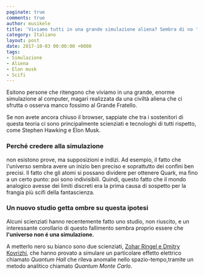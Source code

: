 ```yaml
---
paginate: true
comments: true
author: musikele
title: 'Viviamo tutti in una grande simulazione aliena? Sembra di no '
category: Italiano
layout: post
date: 2017-10-03 00:00:00 +0000
tags:
- Simulazione
- Aliena
- Elon musk
- Scifi
---
```

Esitono persone che ritengono che viviamo in una grande, enorme simulazione al computer, magari realizzata da una civiltà aliena che ci sfrutta o osserva manco fossimo al Grande Fratello.

Se non avete ancora chiuso il browser, sappiate che tra i sostenitori di questa teoria ci sono principalmente scienziati e tecnologhi di tutti rispetto, come Stephen Hawking e Elon Musk. 
  
### Perché credere alla simulazione 
non esistono prove, ma supposizioni e indizi. Ad esempio, il fatto che l'universo sembra avere un inizio ben preciso e soprattutto dei confini ben precisi. Il fatto che gli atomi si possano dividere per ottenere Quark, ma fino a un certo punto: poi sono indivisibili. Quindi, questo fatto che il mondo analogico avesse dei limiti discreti era la prima causa di sospetto per la frangia più scifi della fantascienza.
  
### Un nuovo studio getta ombre su questa ipotesi

Alcuni scienziati hanno recentemente fatto uno studio, non riuscito, e un interessante corollario di questo fallimento sembra proprio essere che **l'universo non é una simulazione.**

A metterlo nero su bianco sono due scienziati, [Zohar Ringel e Dmitry Kovrizhi](https://cosmosmagazine.com/physics/physicists-find-we-re-not-living-in-a-computer-simulation), che hanno provato a simulare un particolare effetto elettrico chiamato *Quantum Hall* che rileva anomalie nello spazio-tempo,tramite un metodo analitico chiamato *Quantum Monte Carlo*. 

